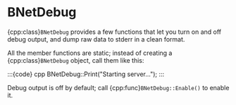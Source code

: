 # BNetDebug

{cpp:class}`BNetDebug` provides a few functions that let you turn on and
off debug output, and dump raw data to stderr in a clean format.

All the member functions are static; instead of creating a
{cpp:class}`BNetDebug` object, call them like this:

:::{code} cpp
BNetDebug::Print("Starting server...");
:::

Debug output is off by default; call {cpp:func}`BNetDebug::Enable()` to
enable it.
